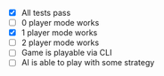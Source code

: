   - [x] All tests pass
  - [ ] 0 player mode works
  - [x] 1 player mode works
  - [ ] 2 player mode works
  - [ ] Game is playable via CLI
  - [ ] AI is able to play with some strategy
